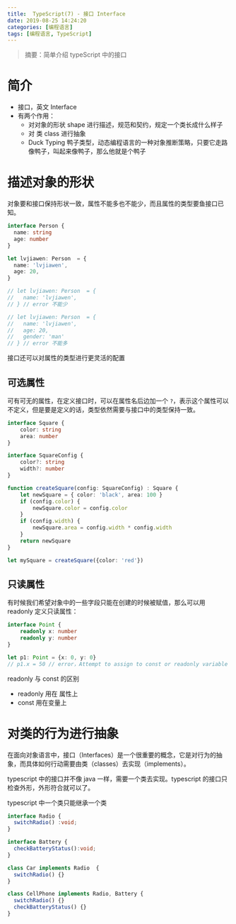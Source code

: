 ```yaml
---
title:  TypeScript(7) - 接口 Interface
date: 2019-08-25 14:24:20
categories: [编程语言]
tags: [编程语言, TypeScript]
---
```


> 摘要：简单介绍 typeScript 中的接口

<!--more-->

# 简介
* 接口，英文 Interface
* 有两个作用：
  * 对对象的形状 shape 进行描述，规范和契约，规定一个类长成什么样子
  * 对 类 class 进行抽象
  * Duck Typing 鸭子类型，动态编程语言的一种对象推断策略，只要它走路像鸭子，叫起来像鸭子，那么他就是个鸭子



# 描述对象的形状
对象要和接口保持形状一致，属性不能多也不能少，而且属性的类型要鱼接口已知。
```typescript
interface Person {
  name: string
  age: number
}

let lvjiawen: Person  = {
  name: 'lvjiawen',
  age: 20,
}

// let lvjiawen: Person  = {
//   name: 'lvjiawen',
// } // error 不能少

// let lvjiawen: Person  = {
//   name: 'lvjiawen',
//   age: 20,
//   gender: 'man'
// } // error 不能多

```

接口还可以对属性的类型进行更灵活的配置

## 可选属性
可有可无的属性，在定义接口时，可以在属性名后边加一个 `?`，表示这个属性可以不定义，但是要是定义的话，类型依然需要与接口中的类型保持一致。

```typescript
interface Square {
    color: string
    area: number
}

interface SquareConfig {
    color?: string
    width?: number
}

function createSquare(config: SquareConfig) : Square {
    let newSquare = { color: 'black', area: 100 }
    if (config.color) {
        newSquare.color = config.color
    }
    if (config.width) {
        newSquare.area = config.width * config.width
    }
    return newSquare
}

let mySquare = createSquare({color: 'red'})
```

## 只读属性
有时候我们希望对象中的一些字段只能在创建的时候被赋值，那么可以用 readonly 定义只读属性：

```typescript
interface Point {
    readonly x: number
    readonly y: number
}

let p1: Point = {x: 0, y: 0}
// p1.x = 50 // error，Attempt to assign to const or readonly variable 
```
readonly 与 const 的区别
* readonly 用在 属性上
* const 用在变量上


# 对类的行为进行抽象
在面向对象语言中，接口（Interfaces）是一个很重要的概念，它是对行为的抽象，而具体如何行动需要由类（classes）去实现（implements）。

typescript 中的接口并不像 java 一样，需要一个类去实现。typescript 的接口只检查外形，外形符合就可以了。

typescript 中一个类只能继承一个类

```typescript
interface Radio {
  switchRadio() :void;
}

interface Battery {
  checkBatteryStatus():void;
}

class Car implements Radio  {
  switchRadio() {}
}

class CellPhone implements Radio, Battery {
  switchRadio() {}
  checkBatteryStatus() {}
}
```


